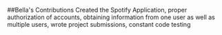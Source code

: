 ##Bella's Contributions
Created the Spotify Application, 
proper authorization of accounts, 
obtaining information from one user as well as multiple users,
wrote project submissions, 
constant code testing
 

